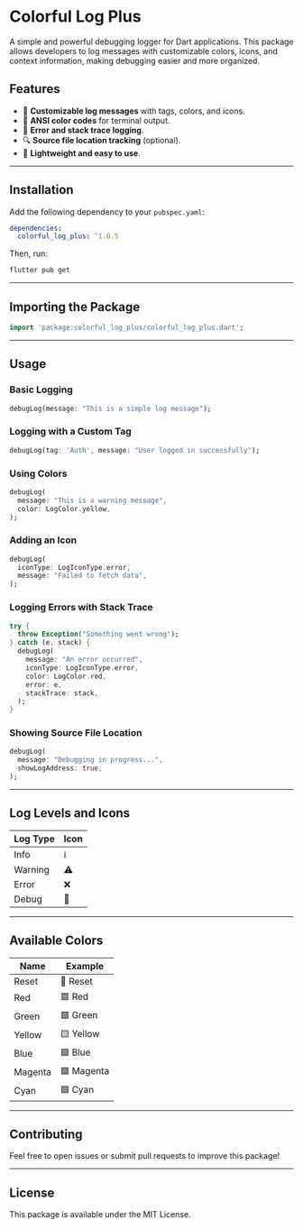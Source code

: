 # Colorful Log Plus

A simple and powerful debugging logger for Dart applications. This package allows developers to log messages with customizable colors, icons, and context information, making debugging easier and more organized.

## Features

- 📝 **Customizable log messages** with tags, colors, and icons.
- 🎨 **ANSI color codes** for terminal output.
- 🛑 **Error and stack trace logging**.
- 🔍 **Source file location tracking** (optional).
- 🚀 **Lightweight and easy to use**.

---

## Installation

Add the following dependency to your `pubspec.yaml`:

```yaml
dependencies:
  colorful_log_plus: ^1.0.5
```

Then, run:

```sh
flutter pub get
```

---

## Importing the Package

```dart
import 'package:colorful_log_plus/colorful_log_plus.dart';
```

---

## Usage

### Basic Logging

```dart
debugLog(message: "This is a simple log message");
```

### Logging with a Custom Tag

```dart
debugLog(tag: 'Auth', message: "User logged in successfully");
```

### Using Colors

```dart
debugLog(
  message: "This is a warning message",
  color: LogColor.yellow,
);
```

### Adding an Icon

```dart
debugLog(
  iconType: LogIconType.error,
  message: "Failed to fetch data",
);
```

### Logging Errors with Stack Trace

```dart
try {
  throw Exception("Something went wrong");
} catch (e, stack) {
  debugLog(
    message: "An error occurred",
    iconType: LogIconType.error,
    color: LogColor.red,
    error: e,
    stackTrace: stack,
  );
}
```

### Showing Source File Location

```dart
debugLog(
  message: "Debugging in progress...",
  showLogAddress: true,
);
```

---

## Log Levels and Icons

| Log Type  | Icon  |
|-----------|-------|
| Info      | ℹ️  |
| Warning   | ⚠️  |
| Error     | ❌  |
| Debug     | 🐛  |

---

## Available Colors

| Name    | Example |
|---------|---------|
| Reset   | 🔲 Reset |
| Red     | 🟥 Red |
| Green   | 🟩 Green |
| Yellow  | 🟨 Yellow |
| Blue    | 🟦 Blue |
| Magenta | 🟪 Magenta |
| Cyan    | 🟦 Cyan |

---

## Contributing

Feel free to open issues or submit pull requests to improve this package!

---

## License

This package is available under the MIT License.
